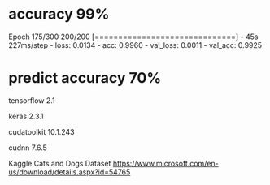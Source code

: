 # accuracy 99%

Epoch 175/300
200/200 [==============================] - 45s 227ms/step - loss: 0.0134 - acc: 0.9960 - val_loss: 0.0011 - val_acc: 0.9925


# predict accuracy 70%



tensorflow 2.1

keras 2.3.1

cudatoolkit 10.1.243

cudnn 7.6.5 


Kaggle Cats and Dogs Dataset
https://www.microsoft.com/en-us/download/details.aspx?id=54765



